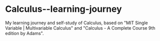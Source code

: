 # Calculus--learning-journey
My learning journey and self-study of Calculus, based on "MIT Single Variable | Multivariable Calculus" and "Calculus - A Complete Course 9th edition by Adams".
